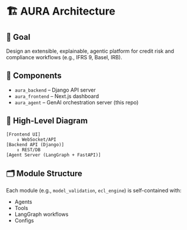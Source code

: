 # 🏗️ AURA Architecture

## 🎯 Goal

Design an extensible, explainable, agentic platform for credit risk and compliance workflows (e.g., IFRS 9, Basel, IRB).

## 🧱 Components

- `aura_backend` – Django API server
- `aura_frontend` – Next.js dashboard
- `aura_agent` – GenAI orchestration server (this repo)

## 🧩 High-Level Diagram

```text
[Frontend UI]
    ↕ WebSocket/API
[Backend API (Django)]
    ↕ REST/DB
[Agent Server (LangGraph + FastAPI)]
```

## 🗂 Module Structure

Each module (e.g., `model_validation`, `ecl_engine`) is self-contained with:

- Agents
- Tools
- LangGraph workflows
- Configs
